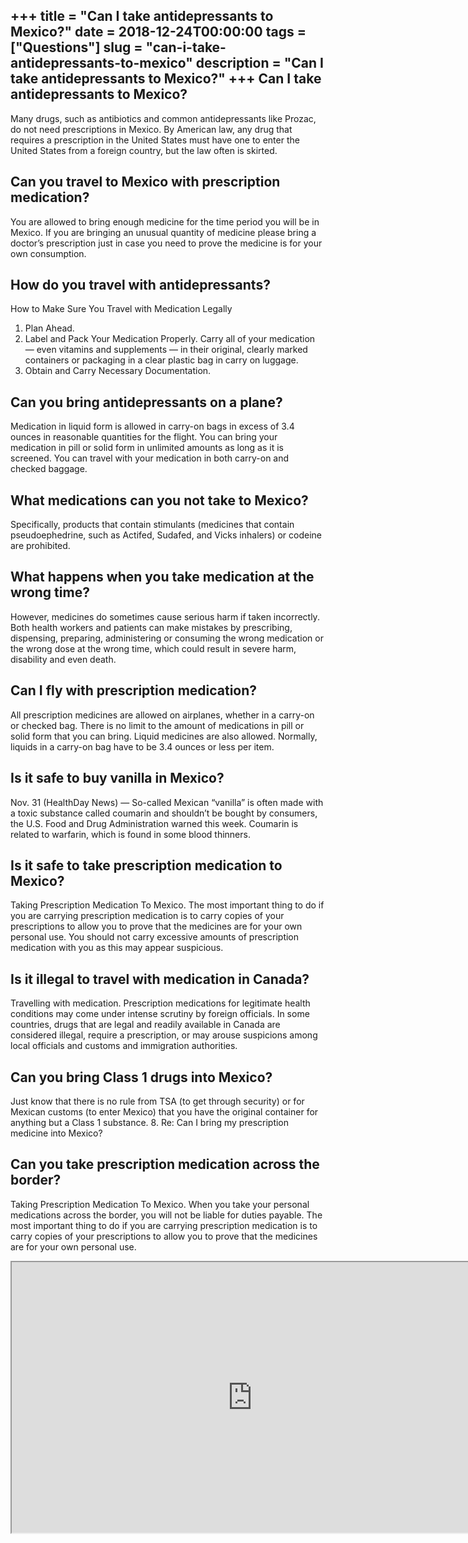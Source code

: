 +++
title = "Can I take antidepressants to Mexico?"
date = 2018-12-24T00:00:00
tags = ["Questions"]
slug = "can-i-take-antidepressants-to-mexico"
description = "Can I take antidepressants to Mexico?"
+++
Can I take antidepressants to Mexico?
-------------------------------------

Many drugs, such as antibiotics and common antidepressants like Prozac, do not need prescriptions in Mexico. By American law, any drug that requires a prescription in the United States must have one to enter the United States from a foreign country, but the law often is skirted.

Can you travel to Mexico with prescription medication?
------------------------------------------------------

You are allowed to bring enough medicine for the time period you will be in Mexico. If you are bringing an unusual quantity of medicine please bring a doctor’s prescription just in case you need to prove the medicine is for your own consumption.

How do you travel with antidepressants?
---------------------------------------

How to Make Sure You Travel with Medication Legally

1. Plan Ahead.
2. Label and Pack Your Medication Properly. Carry all of your medication — even vitamins and supplements — in their original, clearly marked containers or packaging in a clear plastic bag in carry on luggage.
3. Obtain and Carry Necessary Documentation.

Can you bring antidepressants on a plane?
-----------------------------------------

Medication in liquid form is allowed in carry-on bags in excess of 3.4 ounces in reasonable quantities for the flight. You can bring your medication in pill or solid form in unlimited amounts as long as it is screened. You can travel with your medication in both carry-on and checked baggage.

What medications can you not take to Mexico?
--------------------------------------------

Specifically, products that contain stimulants (medicines that contain pseudoephedrine, such as Actifed, Sudafed, and Vicks inhalers) or codeine are prohibited.

What happens when you take medication at the wrong time?
--------------------------------------------------------

However, medicines do sometimes cause serious harm if taken incorrectly. Both health workers and patients can make mistakes by prescribing, dispensing, preparing, administering or consuming the wrong medication or the wrong dose at the wrong time, which could result in severe harm, disability and even death.

Can I fly with prescription medication?
---------------------------------------

All prescription medicines are allowed on airplanes, whether in a carry-on or checked bag. There is no limit to the amount of medications in pill or solid form that you can bring. Liquid medicines are also allowed. Normally, liquids in a carry-on bag have to be 3.4 ounces or less per item.

Is it safe to buy vanilla in Mexico?
------------------------------------

Nov. 31 (HealthDay News) — So-called Mexican “vanilla” is often made with a toxic substance called coumarin and shouldn’t be bought by consumers, the U.S. Food and Drug Administration warned this week. Coumarin is related to warfarin, which is found in some blood thinners.

Is it safe to take prescription medication to Mexico?
-----------------------------------------------------

Taking Prescription Medication To Mexico. The most important thing to do if you are carrying prescription medication is to carry copies of your prescriptions to allow you to prove that the medicines are for your own personal use. You should not carry excessive amounts of prescription medication with you as this may appear suspicious.

Is it illegal to travel with medication in Canada?
--------------------------------------------------

Travelling with medication. Prescription medications for legitimate health conditions may come under intense scrutiny by foreign officials. In some countries, drugs that are legal and readily available in Canada are considered illegal, require a prescription, or may arouse suspicions among local officials and customs and immigration authorities.

Can you bring Class 1 drugs into Mexico?
----------------------------------------

Just know that there is no rule from TSA (to get through security) or for Mexican customs (to enter Mexico) that you have the original container for anything but a Class 1 substance. 8. Re: Can I bring my prescription medicine into Mexico?

Can you take prescription medication across the border?
-------------------------------------------------------

Taking Prescription Medication To Mexico. When you take your personal medications across the border, you will not be liable for duties payable. The most important thing to do if you are carrying prescription medication is to carry copies of your prescriptions to allow you to prove that the medicines are for your own personal use.

<iframe allow="accelerometer; autoplay; clipboard-write; encrypted-media; gyroscope; picture-in-picture" allowfullscreen="" class="__youtube_prefs__  epyt-is-override  no-lazyload" data-no-lazy="1" data-origheight="433" data-origwidth="770" data-skipgform_ajax_framebjll="" height="433" id="_ytid_45674" loading="lazy" src="https://www.youtube.com/embed/mGJ8TXOXe_c?enablejsapi=1&autoplay=0&cc_load_policy=0&cc_lang_pref=&iv_load_policy=1&loop=0&modestbranding=0&rel=1&fs=1&playsinline=0&autohide=2&theme=dark&color=red&controls=1&" title="YouTube player" width="770"></iframe>